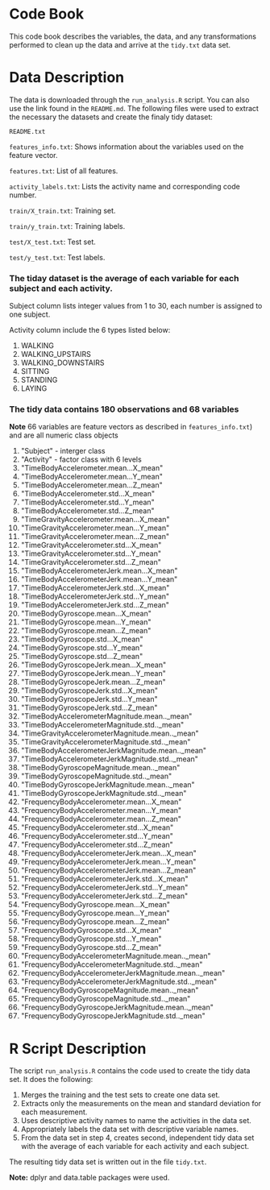 # Code Book
This code book describes the variables, the data, and any transformations performed to clean up the data and arrive at the `tidy.txt` data set.

# Data Description

The data is downloaded through the `run_analysis.R` script. You can also use the link found in the `README.md`. The following files were used to extract the necessary the datasets and create the finaly tidy dataset:

`README.txt`

`features_info.txt`: Shows information about the variables used on the feature vector.

`features.txt`: List of all features.

`activity_labels.txt`: Lists the activity name and corresponding code number.

`train/X_train.txt`: Training set.

`train/y_train.txt`: Training labels.

`test/X_test.txt`: Test set.

`test/y_test.txt`: Test labels.

### The tiday dataset is the average of each variable for each subject and each activity.

Subject column lists integer values from 1 to 30, each number is assigned to one subject.

Activity column include the 6 types listed below:
1. WALKING
2. WALKING_UPSTAIRS
3. WALKING_DOWNSTAIRS
4. SITTING
5. STANDING
6. LAYING

### The tidy data contains 180 observations and 68 variables 
**Note** 66 variables are feature vectors as described in `features_info.txt`) and are all numeric class objects
1. "Subject" - interger class
2. "Activity" - factor class with 6 levels
3. "TimeBodyAccelerometer.mean...X_mean"                
4. "TimeBodyAccelerometer.mean...Y_mean"                
5. "TimeBodyAccelerometer.mean...Z_mean"                
6. "TimeBodyAccelerometer.std...X_mean"                 
7. "TimeBodyAccelerometer.std...Y_mean"                 
8. "TimeBodyAccelerometer.std...Z_mean"                 
9. "TimeGravityAccelerometer.mean...X_mean"             
10. "TimeGravityAccelerometer.mean...Y_mean"             
11. "TimeGravityAccelerometer.mean...Z_mean"             
12. "TimeGravityAccelerometer.std...X_mean"              
13. "TimeGravityAccelerometer.std...Y_mean"              
14. "TimeGravityAccelerometer.std...Z_mean"              
15. "TimeBodyAccelerometerJerk.mean...X_mean"            
16. "TimeBodyAccelerometerJerk.mean...Y_mean"            
18. "TimeBodyAccelerometerJerk.std...X_mean"             
19. "TimeBodyAccelerometerJerk.std...Y_mean"             
20. "TimeBodyAccelerometerJerk.std...Z_mean"             
21. "TimeBodyGyroscope.mean...X_mean"                    
22. "TimeBodyGyroscope.mean...Y_mean"                    
23. "TimeBodyGyroscope.mean...Z_mean"                    
24. "TimeBodyGyroscope.std...X_mean"                     
25. "TimeBodyGyroscope.std...Y_mean"                     
26. "TimeBodyGyroscope.std...Z_mean"                     
27. "TimeBodyGyroscopeJerk.mean...X_mean"                
28. "TimeBodyGyroscopeJerk.mean...Y_mean"                
29. "TimeBodyGyroscopeJerk.mean...Z_mean"                
30. "TimeBodyGyroscopeJerk.std...X_mean"                 
31. "TimeBodyGyroscopeJerk.std...Y_mean"                 
32. "TimeBodyGyroscopeJerk.std...Z_mean"                 
33. "TimeBodyAccelerometerMagnitude.mean.._mean"         
34. "TimeBodyAccelerometerMagnitude.std.._mean"          
35. "TimeGravityAccelerometerMagnitude.mean.._mean"      
36. "TimeGravityAccelerometerMagnitude.std.._mean"       
37. "TimeBodyAccelerometerJerkMagnitude.mean.._mean"     
38. "TimeBodyAccelerometerJerkMagnitude.std.._mean"      
39. "TimeBodyGyroscopeMagnitude.mean.._mean"             
40. "TimeBodyGyroscopeMagnitude.std.._mean"              
41. "TimeBodyGyroscopeJerkMagnitude.mean.._mean"         
42. "TimeBodyGyroscopeJerkMagnitude.std.._mean"          
43. "FrequencyBodyAccelerometer.mean...X_mean"           
44. "FrequencyBodyAccelerometer.mean...Y_mean"           
45. "FrequencyBodyAccelerometer.mean...Z_mean"           
46. "FrequencyBodyAccelerometer.std...X_mean"            
47. "FrequencyBodyAccelerometer.std...Y_mean"            
48. "FrequencyBodyAccelerometer.std...Z_mean"            
49. "FrequencyBodyAccelerometerJerk.mean...X_mean"       
50. "FrequencyBodyAccelerometerJerk.mean...Y_mean"       
51. "FrequencyBodyAccelerometerJerk.mean...Z_mean"       
52. "FrequencyBodyAccelerometerJerk.std...X_mean"        
53. "FrequencyBodyAccelerometerJerk.std...Y_mean"        
54. "FrequencyBodyAccelerometerJerk.std...Z_mean"        
55. "FrequencyBodyGyroscope.mean...X_mean"               
56. "FrequencyBodyGyroscope.mean...Y_mean"               
57. "FrequencyBodyGyroscope.mean...Z_mean"               
58. "FrequencyBodyGyroscope.std...X_mean"                
59. "FrequencyBodyGyroscope.std...Y_mean"                
60. "FrequencyBodyGyroscope.std...Z_mean"                
61. "FrequencyBodyAccelerometerMagnitude.mean.._mean"    
62. "FrequencyBodyAccelerometerMagnitude.std.._mean"     
63. "FrequencyBodyAccelerometerJerkMagnitude.mean.._mean"
64. "FrequencyBodyAccelerometerJerkMagnitude.std.._mean" 
65. "FrequencyBodyGyroscopeMagnitude.mean.._mean"        
66. "FrequencyBodyGyroscopeMagnitude.std.._mean"         
67. "FrequencyBodyGyroscopeJerkMagnitude.mean.._mean"    
68. "FrequencyBodyGyroscopeJerkMagnitude.std.._mean" 

# R Script Description
The script `run_analysis.R` contains the code used to create the tidy data set. It does the following:
1. Merges the training and the test sets to create one data set.
2. Extracts only the measurements on the mean and standard deviation for each measurement.
3. Uses descriptive activity names to name the activities in the data set. 
4. Appropriately labels the data set with descriptive variable names. 
5. From the data set in step 4, creates second, independent tidy data set with the average of each variable for each activity and each subject. 

The resulting tidy data set is written out in the file `tidy.txt`.

**Note:** dplyr and data.table packages were used.
